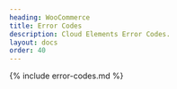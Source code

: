 ```yaml
---
heading: WooCommerce
title: Error Codes
description: Cloud Elements Error Codes.
layout: docs
order: 40
---
```


{% include error-codes.md %}
